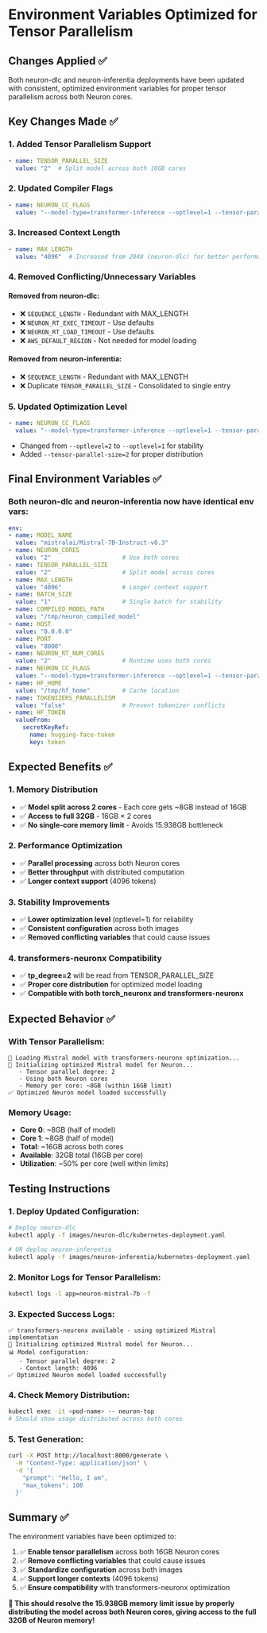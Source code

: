 # Environment Variables Optimized for Tensor Parallelism

## Changes Applied ✅

Both neuron-dlc and neuron-inferentia deployments have been updated with consistent, optimized environment variables for proper tensor parallelism across both Neuron cores.

## Key Changes Made ✅

### **1. Added Tensor Parallelism Support**
```yaml
- name: TENSOR_PARALLEL_SIZE
  value: "2"  # Split model across both 16GB cores
```

### **2. Updated Compiler Flags**
```yaml
- name: NEURON_CC_FLAGS
  value: "--model-type=transformer-inference --optlevel=1 --tensor-parallel-size=2"
```

### **3. Increased Context Length**
```yaml
- name: MAX_LENGTH
  value: "4096"  # Increased from 2048 (neuron-dlc) for better performance
```

### **4. Removed Conflicting/Unnecessary Variables**

#### **Removed from neuron-dlc**:
- ❌ `SEQUENCE_LENGTH` - Redundant with MAX_LENGTH
- ❌ `NEURON_RT_EXEC_TIMEOUT` - Use defaults
- ❌ `NEURON_RT_LOAD_TIMEOUT` - Use defaults  
- ❌ `AWS_DEFAULT_REGION` - Not needed for model loading

#### **Removed from neuron-inferentia**:
- ❌ `SEQUENCE_LENGTH` - Redundant with MAX_LENGTH
- ❌ Duplicate `TENSOR_PARALLEL_SIZE` - Consolidated to single entry

### **5. Updated Optimization Level**
```yaml
- name: NEURON_CC_FLAGS
  value: "--model-type=transformer-inference --optlevel=1 --tensor-parallel-size=2"
```
- Changed from `--optlevel=2` to `--optlevel=1` for stability
- Added `--tensor-parallel-size=2` for proper distribution

## Final Environment Variables ✅

### **Both neuron-dlc and neuron-inferentia now have identical env vars**:

```yaml
env:
- name: MODEL_NAME
  value: "mistralai/Mistral-7B-Instruct-v0.3"
- name: NEURON_CORES
  value: "2"                    # Use both cores
- name: TENSOR_PARALLEL_SIZE
  value: "2"                    # Split model across cores
- name: MAX_LENGTH
  value: "4096"                 # Longer context support
- name: BATCH_SIZE
  value: "1"                    # Single batch for stability
- name: COMPILED_MODEL_PATH
  value: "/tmp/neuron_compiled_model"
- name: HOST
  value: "0.0.0.0"
- name: PORT
  value: "8000"
- name: NEURON_RT_NUM_CORES
  value: "2"                    # Runtime uses both cores
- name: NEURON_CC_FLAGS
  value: "--model-type=transformer-inference --optlevel=1 --tensor-parallel-size=2"
- name: HF_HOME
  value: "/tmp/hf_home"         # Cache location
- name: TOKENIZERS_PARALLELISM
  value: "false"                # Prevent tokenizer conflicts
- name: HF_TOKEN
  valueFrom:
    secretKeyRef:
      name: hugging-face-token
      key: token
```

## Expected Benefits ✅

### **1. Memory Distribution**
- ✅ **Model split across 2 cores** - Each core gets ~8GB instead of 16GB
- ✅ **Access to full 32GB** - 16GB × 2 cores
- ✅ **No single-core memory limit** - Avoids 15.938GB bottleneck

### **2. Performance Optimization**
- ✅ **Parallel processing** across both Neuron cores
- ✅ **Better throughput** with distributed computation
- ✅ **Longer context support** (4096 tokens)

### **3. Stability Improvements**
- ✅ **Lower optimization level** (optlevel=1) for reliability
- ✅ **Consistent configuration** across both images
- ✅ **Removed conflicting variables** that could cause issues

### **4. transformers-neuronx Compatibility**
- ✅ **tp_degree=2** will be read from TENSOR_PARALLEL_SIZE
- ✅ **Proper core distribution** for optimized model loading
- ✅ **Compatible with both torch_neuronx and transformers-neuronx**

## Expected Behavior ✅

### **With Tensor Parallelism**:
```
🚀 Loading Mistral model with transformers-neuronx optimization...
🔧 Initializing optimized Mistral model for Neuron...
   - Tensor parallel degree: 2
   - Using both Neuron cores
   - Memory per core: ~8GB (within 16GB limit)
✅ Optimized Neuron model loaded successfully
```

### **Memory Usage**:
- **Core 0**: ~8GB (half of model)
- **Core 1**: ~8GB (half of model)
- **Total**: ~16GB across both cores
- **Available**: 32GB total (16GB per core)
- **Utilization**: ~50% per core (well within limits)

## Testing Instructions

### **1. Deploy Updated Configuration**:
```bash
# Deploy neuron-dlc
kubectl apply -f images/neuron-dlc/kubernetes-deployment.yaml

# OR deploy neuron-inferentia  
kubectl apply -f images/neuron-inferentia/kubernetes-deployment.yaml
```

### **2. Monitor Logs for Tensor Parallelism**:
```bash
kubectl logs -l app=neuron-mistral-7b -f
```

### **3. Expected Success Logs**:
```
✅ transformers-neuronx available - using optimized Mistral implementation
🔧 Initializing optimized Mistral model for Neuron...
📊 Model configuration:
   - Tensor parallel degree: 2
   - Context length: 4096
✅ Optimized Neuron model loaded successfully
```

### **4. Check Memory Distribution**:
```bash
kubectl exec -it <pod-name> -- neuron-top
# Should show usage distributed across both cores
```

### **5. Test Generation**:
```bash
curl -X POST http://localhost:8000/generate \
  -H "Content-Type: application/json" \
  -d '{
    "prompt": "Hello, I am",
    "max_tokens": 100
  }'
```

## Summary ✅

The environment variables have been optimized to:

1. ✅ **Enable tensor parallelism** across both 16GB Neuron cores
2. ✅ **Remove conflicting variables** that could cause issues
3. ✅ **Standardize configuration** across both images
4. ✅ **Support longer contexts** (4096 tokens)
5. ✅ **Ensure compatibility** with transformers-neuronx optimization

**🎉 This should resolve the 15.938GB memory limit issue by properly distributing the model across both Neuron cores, giving access to the full 32GB of Neuron memory!**

